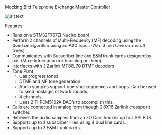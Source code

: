 
Mocking Bird Telephone Exchange Master Controller

![alt text](https://github.com/hwstar/fw-mockingbird-telephone-exchange-master-controller/blob/main/assets/mess-o-wires.jpg)

Features:

* Runs on a STM32F767ZI Nucleo board
* Perform 2 channels of Multi-Frequency (MF) decoding using the Goertzel algorithm using an ADC input. (70 mS min tone on and off times)
* Communicates with Subscriber line and E&M trunk cards designed by me. (More information forthcoming on them).
* Interfaces with 2 Zarlink MT88L70 DTMF decoders
* Tone Plant
  - Call progress tones
  - DTMF and MF tone generation
  - Audio samples support one-shot sequences and loops. Can be used to send nostalgic network sounds.
  - 4 channels. 
  - Uses 2 TI PCM5102A DAC's to accomplish this.
* Calls are connected in analog form through 2 8X16 Zarlink crosspoint switches
* Retreives the audio samples from an SD Card hooked up to a SPI BUS.
* Supports up to 8 subscriber lines using 4 dual line cards.
* Supports up to 3 E&M trunk cards.

